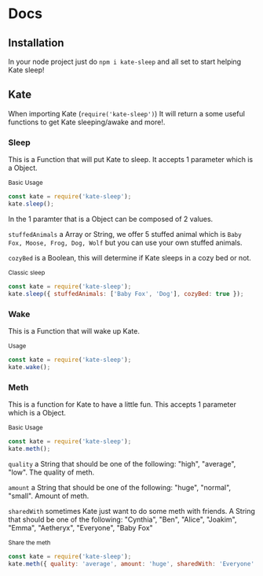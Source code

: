 # Docs

## Installation

In your node project just do `npm i kate-sleep` and all set to start helping Kate sleep!

## Kate

When importing Kate (`require('kate-sleep')`) It will return a some useful functions to get Kate sleeping/awake and more!.

### Sleep

This is a Function that will put Kate to sleep. It accepts 1 parameter which is a Object.

<p style="font-size:12px;">Basic Usage<p>

```js
const kate = require('kate-sleep');
kate.sleep();
```

In the 1 paramter that is a Object can be composed of 2 values.

`stuffedAnimals` a Array or String, we offer 5 stuffed animal which is `Baby Fox, Moose, Frog, Dog, Wolf` but you can use your own stuffed animals.

`cozyBed` is a Boolean, this will determine if Kate sleeps in a cozy bed or not.

<p style="font-size:12px;">Classic sleep<p>

```js
const kate = require('kate-sleep');
kate.sleep({ stuffedAnimals: ['Baby Fox', 'Dog'], cozyBed: true });
```

### Wake

This is a Function that will wake up Kate.

<p style="font-size:12px;">Usage<p>

```js
const kate = require('kate-sleep');
kate.wake();
```

### Meth

This is a function for Kate to have a little fun. This accepts 1 parameter which is a Object.

<p style="font-size:12px;">Basic Usage<p>

```js
const kate = require('kate-sleep');
kate.meth();
```

`quality` a String that should be one of the following: "high", "average", "low". The quality of meth.

`amount` a String that should be one of the following: "huge", "normal", "small". Amount of meth.

`sharedWith` sometimes Kate just want to do some meth with friends. A String that should be one of the following: "Cynthia", "Ben", "Alice", "Joakim", "Emma", "Aetheryx", "Everyone", "Baby Fox"

<p style="font-size:12px;">Share the meth<p>

```js
const kate = require('kate-sleep');
kate.meth({ quality: 'average', amount: 'huge', sharedWith: 'Everyone' });
```
